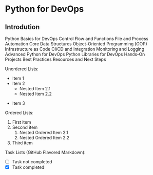 # Python for DevOps

## Introdution
Python Basics for DevOps
Control Flow and Functions
File and Process Automation
Core Data Structures
Object-Oriented Programming (OOP)
Infrastructure as Code
CI/CD and Integration
Monitoring and Logging
Advanced Python for DevOps
Python Libraries for DevOps
Hands-On Projects
Best Practices
Resources and Next Steps

Unordered Lists:
- Item 1
- Item 2
  * Nested Item 2.1
  * Nested Item 2.2
+ Item 3

Ordered Lists:
1. First item
1. Second item
   1. Nested Ordered Item 2.1
   1. Nested Ordered Item 2.2
3. Third item

Task Lists (GitHub Flavored Markdown):
- [ ] Task not completed
- [x] Task completed
